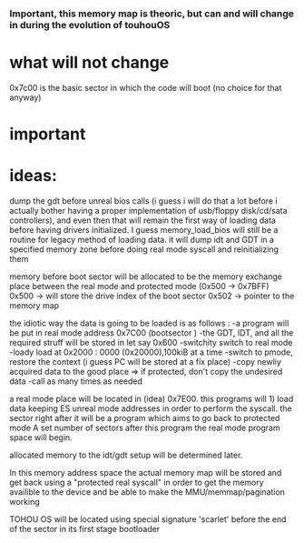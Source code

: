 ### Important, this memory map is theoric, but can and will change in during the evolution of touhouOS

# what will not change
0x7c00 is the basic sector in which the code will boot (no choice for that anyway)

# important 

# ideas:

dump the gdt before unreal bios calls (i guess i will do that a lot before i actually bother having a proper implementation of usb/floppy disk/cd/sata controllers), and even then that will remain the first way of loading data before having drivers initialized. I guess memory_load_bios will still be a routine for legacy method of loading data. it will dump idt and GDT in a specified memory zone before doing real mode syscall and reinitializing them

memory before boot sector will be allocated to be the memory exchange place between the real mode and protected mode (0x500 -> 0x7BFF)
0x500 -> will store the drive index of the boot sector
0x502 -> pointer to the memory map

the idiotic way the data is going to be loaded is as follows :
-a program will be put in real mode address 0x7C00 (bootsector )
-the GDT, IDT, and all the required struff will be stored in let say 0x600
-switchity switch to real mode
-loady load at 0x2000 : 0000 (0x20000),100kiB at a time
-switch to pmode, restore the context (i guess PC will be stored at a fix place)
-copy newliy acquired data to the good place => if protected, don't copy the undesired data
-call as many times as needed




a real mode place will be located in (idea) 0x7E00. this programs will 1) load data keeping ES unreal mode addresses in order to perform the syscall.
the sector right after it will be a program which aims to go back to protected mode
A set number of sectors after this program the real mode program space will begin.

allocated memory to the idt/gdt setup will be determined later.

In this memory address space the actual memory map will be stored and get back using a "protected real syscall" in order to get the memory availible to the device and be able to make the MMU/memmap/pagination working

TOHOU OS will be located using special signature 'scarlet' before the end of the sector in its first stage bootloader
